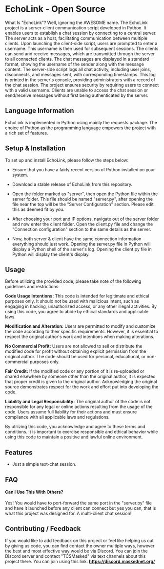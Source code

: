 # EchoLink - Open Source
What Is "EchoLink"? Well, ignoring the AWESOME name. The EchoLink project is a server-client communication script developed in Python. It enables users to establish a chat session by connecting to a central server. The server acts as a host, facilitating communication between multiple clients. Upon launching the client-side script, users are prompted to enter a username. This username is then used for subsequent sessions. The clients can send and receive messages, which are transmitted through the server to all connected clients. The chat messages are displayed in a standard format, showing the username of the sender along with the message content. The server-side script logs all chat activity, including user joins, disconnects, and messages sent, with corresponding timestamps. This log is printed in the server's console, providing administrators with a record of the chat session. The project ensures security by requiring users to connect with a valid username. Clients are unable to access the chat session or send/receive messages without first being authenticated by the server.
## Language Information
EchoLink is implemented in Python using mainly the requests package. The choice of Python as the programming language empowers the project with a rich set of features.
## Setup & Installation
To set up and install EchoLink, please follow the steps below:
- Ensure that you have a fairly recent version of Python installed on your system.

- Download a stable release of EchoLink from this repository.

- Open the folder marked as "server", then open the Python file within the server folder. This file should be named "server.py", after opening the file near the top will be the "Server Configuration" section. Please edit this as deemed fit by you.

- After choosing your port and IP options, navigate out of the server folder and now enter the client folder. Open the client.py file and change the "Connection configuration" section to the same details as the server.

- Now, both server & client have the same connection information everything should just work. Opening the server.py file in Python will display a Python shell of the server's log. Opening the client.py file in Python will display the client's display.
## Usage
Before utilizing the provided code, please take note of the following guidelines and restrictions:

**Code Usage Intentions:** This code is intended for legitimate and ethical purposes only. It should not be used with malicious intent, such as engaging in hacking, unauthorized access, or any other illegal activities. By using this code, you agree to abide by ethical standards and applicable laws.

**Modification and Alteration:** Users are permitted to modify and customize the code according to their specific requirements. However, it is essential to respect the original author's work and intentions when making alterations.

**No Commercial Profit:** Users are not allowed to sell or distribute the modified code for profit without obtaining explicit permission from the original author. The code should be used for personal, educational, or non-commercial purposes only.

**Fair Credit:** If the modified code or any portion of it is re-uploaded or shared elsewhere by someone other than the original author, it is expected that proper credit is given to the original author. Acknowledging the original source demonstrates respect for the work and effort put into developing the code.

**Liability and Legal Responsibility:** The original author of the code is not responsible for any legal or online actions resulting from the usage of the code. Users assume full liability for their actions and must ensure compliance with all applicable laws and regulations.

By utilizing this code, you acknowledge and agree to these terms and conditions. It is important to exercise responsible and ethical behavior while using this code to maintain a positive and lawful online environment.
## Features
- Just a simple text-chat session.
## FAQ

#### Can I Use This With Others?

Yes! You would have to port-forward the same port in the "server.py" file and have it launched before any client can connect but yes you can, that is what this project was designed for. A multi-client chat session!

## Contributing / Feedback
If you would like to add feedback on this project or feel like helping us out by giving us code, you can find contact the owner multiple ways, however the best and most effective way would be via Discord. You can join the Discord server and contact "TCSMasked" via text channels about this project there. You can join using this link:
**https://discord.maskednet.org/**
